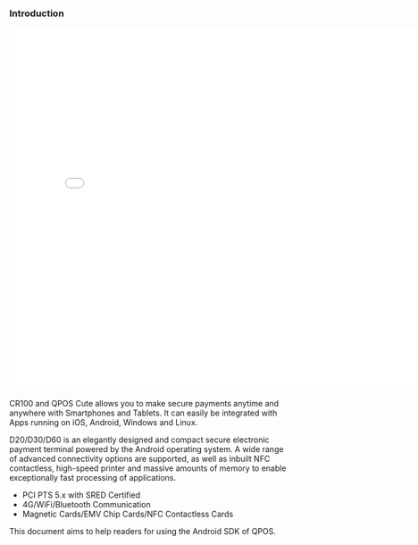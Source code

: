 ### Introduction

<iframe width="800" height="650" src="./products/productsGallery.html" frameborder="0"  scrolling="no" allowfullscreen></iframe>


CR100 and QPOS Cute allows you to make secure payments anytime and anywhere with Smartphones and Tablets.
It can easily be integrated with Apps running on iOS, Android, Windows and Linux.

D20/D30/D60 is an elegantly designed and compact secure electronic payment terminal powered by the Android operating system. A wide range of advanced connectivity options are supported, as well as inbuilt NFC contactless, high-speed printer and massive amounts of memory to enable exceptionally fast processing of applications.
- PCI PTS 5.x with SRED Certified
- 4G/WiFi/Bluetooth Communication
- Magnetic Cards/EMV Chip Cards/NFC Contactless Cards

This document aims to help readers for using the Android SDK of QPOS.

